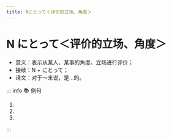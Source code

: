 ```yaml
---
title: Nにとって＜评价的立场、角度＞
---
```

                
# N にとって＜评价的立场、角度＞

* 意义：表示从某人、某事的角度、立场进行评价；
* 接续：N + にとって；
* 译文：对于～来说，是…的。

::: info :books: 例句

1. <grammer-content id='2-01-14-0' sentence='**[中国/ちゅうごく]の[人々/ひとびと]にとって**、[一年/いちねん]でいちばん[大きな/おおきな][年中/ねんじゅう][行事/ぎょうじ]である[春節/しゅんせつ]は[旧暦/きゅうれき]の[正月/しょうがつ]のことである。' trans='对中国人来说，一年中最重要的节日春节是农历新年。' />
2. <grammer-content id='2-01-14-1' sentence='**[一年生/いちねんせい]にとって**、この[文章/ぶんしょう]はちょっと[難しい/むずかしい]ですね。' trans='对于一年级学生来说，这篇文章有点难。' />
3. <grammer-content id='2-01-14-2' sentence='**[子供/こども]の[教育/きょういく]にとって**、[一番/いちばん][大切/たいせつ]なことは[何/なん]でしょうか。' trans='对于孩子的教育来说，最重要的是什么。' />

:::

